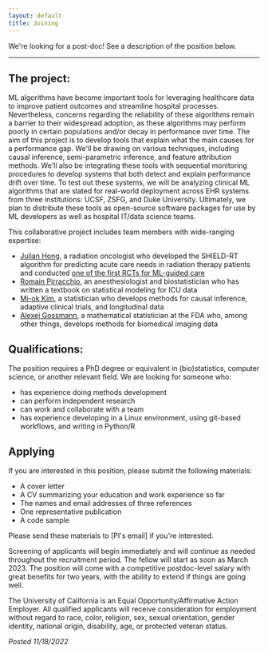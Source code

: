 ```yaml
---
layout: default
title: Joining
---
```


We're looking for a post-doc! See a description of the position below.

-------

## The project:
ML algorithms have become important tools for leveraging healthcare data to improve patient outcomes and streamline hospital processes.
Nevertheless, concerns regarding the reliability of these algorithms remain a barrier to their widespread adoption, as these algorithms may perform poorly in certain populations and/or decay in performance over time.
The aim of this project is to develop tools that explain what the main causes for a performance gap.
We'll be drawing on various techniques, including causal inference, semi-parametric inference, and feature attribution methods.
We'll also be integrating these tools with sequential monitoring procedures to develop systems that both detect and explain performance drift over time.
To test out these systems, we will be analyzing clinical ML algorithms that are slated for real-world deployment across EHR systems from three institutions: UCSF, ZSFG, and Duke University.
Ultimately, we plan to distribute these tools as open-source software packages for use by ML developers as well as hospital IT/data science teams.

This collaborative project includes team members with wide-ranging expertise:
* [Julian Hong](https://honglab.ucsf.edu/), a radiation oncologist who developed the SHIELD-RT algorithm for predicting acute care needs in radiation therapy patients and conducted [one of the first RCTs for ML-guided care](https://ascopubs.org/doi/full/10.1200/JCO.20.01688)
* [Romain Pirracchio](https://www.romainpirracchio.org/), an anesthesiologist and biostatistician who has written a textbook on statistical modeling for ICU data
* [Mi-ok Kim](https://profiles.ucsf.edu/mi-ok.kim), a statistician who develops methods for causal inference, adaptive clinical trials, and longitudinal data
* [Alexej Gossmann](https://www.alexejgossmann.com/), a mathematical statistician at the FDA who, among other things, develops methods for  biomedical imaging data

## Qualifications:
The position requires a PhD degree or equivalent in (bio)statistics, computer science, or another relevant field.
We are looking for someone who:
* has experience doing methods development
* can perform independent research
* can work and collaborate with a team
* has experience developing in a Linux environment, using git-based workflows, and writing in Python/R

## Applying
If you are interested in this position, please submit the following materials:
* A cover letter
* A CV summarizing your education and work experience so far
* The names and email addresses of three references
* One representative publication
* A code sample


Please send these materials to [PI's email] if you're interested.

Screening of applicants will begin immediately and will continue as needed throughout the recruitment period. The fellow will start as soon as March 2023.
The position will come with a competitive postdoc-level salary with great benefits for two years, with the ability to extend if things are going well.

The University of California is an Equal Opportunity/Affirmative Action Employer. All qualified applicants will receive consideration for employment without regard to race, color, religion, sex, sexual orientation, gender identity, national origin, disability, age, or protected veteran status.

*Posted 11/18/2022*
